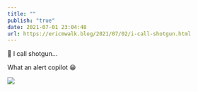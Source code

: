 ```yaml
---
title: ""
publish: "true"
date: 2021-07-01 23:04:48
url: https://ericmwalk.blog/2021/07/02/i-call-shotgun.html
---
```


🐶 I call shotgun…

What an alert copilot 😁


![](https://ericmwalk.blog/uploads/2021/e943477baa.jpg)